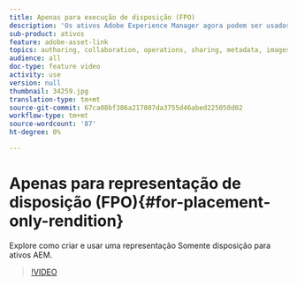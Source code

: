```yaml
---
title: Apenas para execução de disposição (FPO)
description: 'Os ativos Adobe Experience Manager agora podem ser usados por designers e usuários criativos em seus aplicativos favoritos de desktop da Adobe Creative Cloud. A extensão Adobe Asset Link para Adobe Creative Cloud Enterprise amplia a capacidade de pesquisar e navegar, classificar, pré-visualização, fazer upload de ativos, fazer check-out, modificar, check-in e visualização de metadados de ativos AEM em ferramentas Creative Cloud como Adobe Photoshop, InDesign e Illustrator. '
sub-product: ativos
feature: adobe-asset-link
topics: authoring, collaboration, operations, sharing, metadata, images, operations, renditions
audience: all
doc-type: feature video
activity: use
version: null
thumbnail: 34259.jpg
translation-type: tm+mt
source-git-commit: 67ca08bf386a217807da3755d46abed225050d02
workflow-type: tm+mt
source-wordcount: '87'
ht-degree: 0%

---
```



# Apenas para representação de disposição (FPO){#for-placement-only-rendition}

Explore como criar e usar uma representação Somente disposição para ativos AEM.

>[!VIDEO](https://video.tv.adobe.com/v/34259/?quality=12)